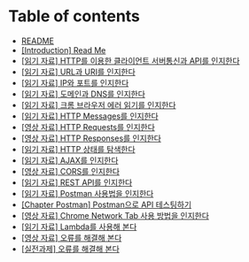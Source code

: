 # Table of contents

* [README](README.md)
* [\[Introduction\] Read Me](content2720.md)
* [\[읽기 자료\] HTTP를 이용한 클라이언트 서버통신과 API를 인지한다](content2721.md)
* [\[읽기 자료\] URL과 URI를 인지한다](content2722.md)
* [\[읽기 자료\] IP와 포트를 인지한다](content2723.md)
* [\[읽기 자료\] 도메인과 DNS를 인지한다](content2724.md)
* [\[읽기 자료\] 크롬 브라우저 에러 읽기를 인지한다](content2725.md)
* [\[읽기 자료\] HTTP Messages를 인지한다](content2726.md)
* [\[영상 자료\] HTTP Requests를 인지한다](content2727.md)
* [\[영상 자료\] HTTP Responses를 인지한다](content7179.md)
* [\[읽기 자료\] HTTP 상태를 탐색한다](content2729.md)
* [\[읽기 자료\] AJAX를 인지한다](content2730.md)
* [\[영상 자료\] CORS를 인지한다](content7180.md)
* [\[읽기 자료\] REST API를 인지한다](content2733.md)
* [\[읽기 자료\] Postman 사용법을 인지한다](content2735.md)
* [\[Chapter Postman\] Postman으로 API 테스팅하기](content2736.md)
* [\[영상 자료\] Chrome Network Tab 사용 방법을 인지한다](content7181.md)
* [\[읽기 자료\] Lambda를 사용해 본다](content23423.md)
* [\[영상 자료\] 오류를 해결해 본다](content23423.md)
* [\[실전과제\] 오류를 해결해 본다](content23423.md)
